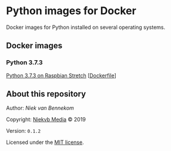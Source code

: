 # Python images for Docker

Docker images for Python installed on several operating systems.



## Docker images

### Python 3.7.3

[Python 3.7.3 on Raspbian Stretch](https://hub.docker.com/r/niekvb/python-3.7.3 "View on Docker hub") [[Dockerfile](./3.7.3/raspbian-stretch.dockerfile "View dockerfile")]



## About this repository

Author: *Niek van Bennekom*

Copyright: [Niekvb Media](https://www.niekvb.com/ "Go to website") © 2019

Version: `0.1.2`

Licensed under the [MIT license](./LICENSE "View license").
